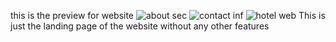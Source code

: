 this is the preview for website
![about sec](https://github.com/sabin-Khadka0/simple-website/assets/146651918/0b67cee4-4165-48de-b0c3-9bd6c2b3e4f9)
![contact inf](https://github.com/sabin-Khadka0/simple-website/assets/146651918/8ea6522a-34d4-48b1-bc0a-aa920673b421)
![hotel web](https://github.com/sabin-Khadka0/simple-website/assets/146651918/27bdff1a-154a-4998-86e7-4da6780316a0)
This is just the landing page of the website without any other features 

